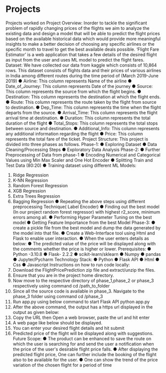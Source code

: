 # Projects
Projects worked on 
Project Overview:
Inorder to tackle the significant problem of rapidly changing prices of the flights we aim to
analyze the existing data and design a model that will be able to predict the flight prices based on
the available historical data which would provide more meaningful insights to make a better
decision of choosing any specific airlines or the specific month to travel to get the best available
deals possible. ‘Flight Fare Estimator’ is a web application that takes a few details of the
desired flight as input from the user and uses ML model to predict the flight fares.
Dataset:
We have collected our data from kaggle which consists of 10,864 rows. This dataset consists of
flights data and their prices of various airlines in India among different routes during the time
period of (March 2019-June 2019)
● Airline: This column represents Name of the airline
● Date_of_Journey: This column represents Date of the journey
● Source: This column represents the source from which the flight begins.
● Destination: This column represents the destination at which the flight ends.
● Route: This column represents the route taken by the flight from source to destination.
● Dep_Time: This column represents the time when the flight departs from the source.
● Arrival_Time: This column represents the flight arrival time at destination.
● Duration: This column represents the total duration of the flight
● Total_Stops: This column represents the total stops between source and destination.
● Additional_Info: This column represents any additional information regarding the flight
● Price: This column represents the total fare of the ticket.
Project Structure:
This project is divided into three phases as follows.
Phase-1:
● Exploring Dataset
● Data Cleaning/Processing Steps
● Exploratory Data Analysis
Phase-2:
● Further Preprocessing of Data from phase-1
● Encoding Numerical and Categorical Values using Min Max Scaler and One Hot Encoder
● Splitting Train and Test Data (80:20)
● Training dataset using different ML Models:
1. Ridge Regression
2. K-NN Regression
3. Random Forest Regression
4. XGB Regression
5. Extra Trees Regression
6. Bagging Regression
● Repeating the above steps using different preprocessing Technique( Label Encoder)
● Finding out the best model (In our project random forest regressor) with highest r2_score,
minimum errors among all.
● Performing Hyper Parameter Tuning on the best model
● Getting Feature Importance from the best Model
Phase-3:
● create a pickle file from the best model and dump the data generated by the model into
that file.
● Create a Web-Interface tool using Html and Flask to enable user interaction.
● When the user enters details as below:
● The predicted value of the price will be displayed along with the comments whether the
price is higher or lower.
Prerequisites:
● Python -3.10.8
● Flask- 2.2.2
● scikit-learn/sklearn
● Numpy
● pandas
● Jupyter/Pycharm
Technology Stack:
● Python
● Flask API
● Html
● Css
● Javascript
Instructions on how to run code locally:
1. Download the FlightPricePrediction zip file and extract/unzip the files.
2. Ensure that you are in the project home directory.
3. Now move to the respective directory of phase_1,phase_2 or phase_3 respectively
using command cd /path_to_folder
4. Since all the source code is available in phase_3. Navigate to the phase_3 folder using
command cd /phase_3
5. Run app.py using below command to start Flask API
python app.py
6. After the above command, the output has a https url displayed in the output as given
below:
7. Copy the URL then Open a web browser, paste the url and hit enter
8. A web page like below should be displayed.
9. You can enter your desired flight details and hit submit
10. Predicted price of the flight will be displayed along with suggestions.
Future Scope:
● The product can be enhanced to save the route on which the user is
searching for and send the user a notification when the price of the user's
desirable flight price falls.
● After displaying the predicted flight price, One can further include the
booking of the flight also to be available for the user.
● One can show the trend of the price variation of the chosen flight for a
period of time

